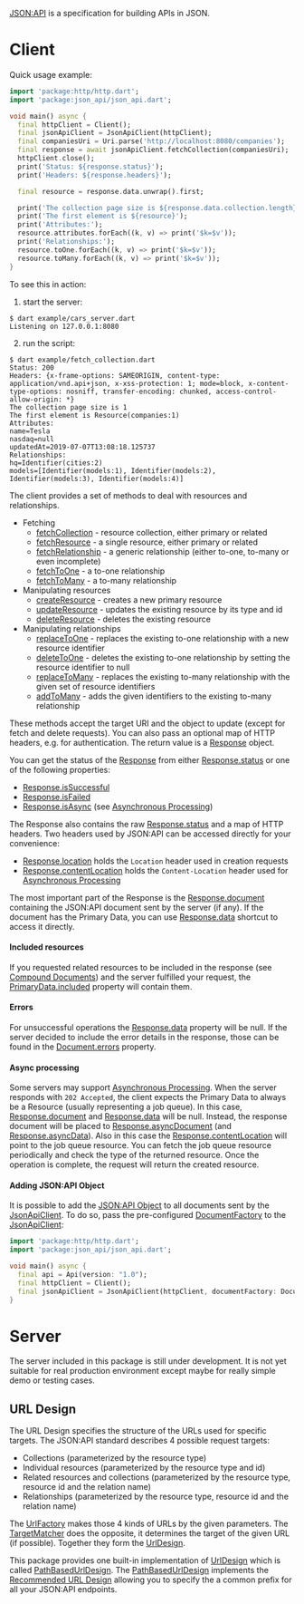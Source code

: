 [JSON:API](http://jsonapi.org) is a specification for building APIs in JSON. 

# Client
Quick usage example:
```dart
import 'package:http/http.dart';
import 'package:json_api/json_api.dart';

void main() async {
  final httpClient = Client();
  final jsonApiClient = JsonApiClient(httpClient);
  final companiesUri = Uri.parse('http://localhost:8080/companies');
  final response = await jsonApiClient.fetchCollection(companiesUri);
  httpClient.close();
  print('Status: ${response.status}');
  print('Headers: ${response.headers}');

  final resource = response.data.unwrap().first;

  print('The collection page size is ${response.data.collection.length}');
  print('The first element is ${resource}');
  print('Attributes:');
  resource.attributes.forEach((k, v) => print('$k=$v'));
  print('Relationships:');
  resource.toOne.forEach((k, v) => print('$k=$v'));
  resource.toMany.forEach((k, v) => print('$k=$v'));
}
```
To see this in action:
 
 1. start the server:
```
$ dart example/cars_server.dart
Listening on 127.0.0.1:8080
```
2. run the script:
```
$ dart example/fetch_collection.dart 
Status: 200
Headers: {x-frame-options: SAMEORIGIN, content-type: application/vnd.api+json, x-xss-protection: 1; mode=block, x-content-type-options: nosniff, transfer-encoding: chunked, access-control-allow-origin: *}
The collection page size is 1
The first element is Resource(companies:1)
Attributes:
name=Tesla
nasdaq=null
updatedAt=2019-07-07T13:08:18.125737
Relationships:
hq=Identifier(cities:2)
models=[Identifier(models:1), Identifier(models:2), Identifier(models:3), Identifier(models:4)]
```

The client provides a set of methods to deal with resources and relationships.
- Fetching
    - [fetchCollection](https://pub.dev/documentation/json_api/latest/client/JsonApiClient/fetchCollection.html) - resource collection, either primary or related
    - [fetchResource](https://pub.dev/documentation/json_api/latest/client/JsonApiClient/fetchResource.html) - a single resource, either primary or related
    - [fetchRelationship](https://pub.dev/documentation/json_api/latest/client/JsonApiClient/fetchRelationship.html) - a generic relationship (either to-one, to-many or even incomplete)
    - [fetchToOne](https://pub.dev/documentation/json_api/latest/client/JsonApiClient/fetchToOne.html) - a to-one relationship
    - [fetchToMany](https://pub.dev/documentation/json_api/latest/client/JsonApiClient/fetchToMany.html) - a to-many relationship
- Manipulating resources
    - [createResource](https://pub.dev/documentation/json_api/latest/client/JsonApiClient/createResource.html) - creates a new primary resource
    - [updateResource](https://pub.dev/documentation/json_api/latest/client/JsonApiClient/updateResource.html) - updates the existing resource by its type and id
    - [deleteResource](https://pub.dev/documentation/json_api/latest/client/JsonApiClient/deleteResource.html) - deletes the existing resource
- Manipulating relationships
    - [replaceToOne](https://pub.dev/documentation/json_api/latest/client/JsonApiClient/replaceToOne.html) - replaces the existing to-one relationship with a new resource identifier
    - [deleteToOne](https://pub.dev/documentation/json_api/latest/client/JsonApiClient/deleteToOne.html) - deletes the existing to-one relationship by setting the resource identifier to null
    - [replaceToMany](https://pub.dev/documentation/json_api/latest/client/JsonApiClient/replaceToMany.html) - replaces the existing to-many relationship with the given set of resource identifiers
    - [addToMany](https://pub.dev/documentation/json_api/latest/client/JsonApiClient/addToMany.html) - adds the given identifiers to the existing to-many relationship
    
These methods accept the target URI and the object to update (except for fetch and delete requests).
You can also pass an optional map of HTTP headers, e.g. for authentication. The return value
is a [Response] object. 

You can get the status of the [Response] from either [Response.status] or one of the following properties: 
- [Response.isSuccessful]
- [Response.isFailed]
- [Response.isAsync] (see [Asynchronous Processing])

The Response also contains the raw [Response.status] and a map of HTTP headers.
Two headers used by JSON:API can be accessed directly for your convenience:
- [Response.location] holds the `Location` header used in creation requests
- [Response.contentLocation] holds the `Content-Location` header used for [Asynchronous Processing]

The most important part of the Response is the [Response.document] containing the JSON:API document sent by the server (if any). 
If the document has the Primary Data, you can use [Response.data] shortcut to access it directly.

#### Included resources
If you requested related resources to be included in the response (see [Compound Documents]) and the server fulfilled
your request, the [PrimaryData.included] property will contain them.

#### Errors
For unsuccessful operations the [Response.data] property will be null. 
If the server decided to include the error details in the response, those can be found in the  [Document.errors] property.

#### Async processing
Some servers may support [Asynchronous Processing].
When the server responds with `202 Accepted`, the client expects the Primary Data to always be a Resource (usually
representing a job queue). In this case, [Response.document] and [Response.data] will be null. Instead, 
the response document will be placed to [Response.asyncDocument] (and [Response.asyncData]). 
Also in this case the [Response.contentLocation]
will point to the job queue resource. You can fetch the job queue resource periodically and check
the type of the returned resource. Once the operation is complete, the request will return the created resource.

#### Adding JSON:API Object
It is possible to add the [JSON:API Object] to all documents sent by the [JsonApiClient]. To do so, pass the
pre-configured [DocumentFactory] to the [JsonApiClient]:
```dart
import 'package:http/http.dart';
import 'package:json_api/json_api.dart';

void main() async {
  final api = Api(version: "1.0");
  final httpClient = Client();
  final jsonApiClient = JsonApiClient(httpClient, documentFactory: DocumentFactory(api: api));
}

```


# Server
The server included in this package is still under development. It is not yet suitable for real production environment
except maybe for really simple demo or testing cases.

## URL Design
The URL Design specifies the structure of the URLs used for specific targets. The JSON:API standard describes 4
possible request targets:
- Collections (parameterized by the resource type)
- Individual resources (parameterized by the resource type and id)
- Related resources and collections (parameterized by the resource type, resource id and the relation name)
- Relationships (parameterized by the resource type, resource id and the relation name)

The [UrlFactory] makes those 4 kinds of URLs by the given parameters. The [TargetMatcher] does the opposite,
it determines the target of the given URL (if possible). Together they form the [UrlDesign].

This package provides one built-in implementation of [UrlDesign] which is called [PathBasedUrlDesign].
The [PathBasedUrlDesign] implements the [Recommended URL Design] allowing you to specify the a common prefix
for all your JSON:API endpoints.


[DocumentFactory]: https://pub.dev/documentation/json_api/latest/document_factory/DocumentFactory-class.html
[Document.errors]: https://pub.dev/documentation/json_api/latest/document/Document/errors.html
[JsonApiClient]: https://pub.dev/documentation/json_api/latest/client/JsonApiClient-class.html
[PathBasedUrlDesign]: https://pub.dev/documentation/json_api/latest/url_design/PathBasedUrlDesign-class.html
[PrimaryData.included]: https://pub.dev/documentation/json_api/latest/document/PrimaryData/included.html
[Response]: https://pub.dev/documentation/json_api/latest/client/Response-class.html
[Response.data]: https://pub.dev/documentation/json_api/latest/client/Response/data.html
[Response.document]: https://pub.dev/documentation/json_api/latest/client/Response/document.html
[Response.isSuccessful]: https://pub.dev/documentation/json_api/latest/client/Response/isSuccessful.html
[Response.isFailed]: https://pub.dev/documentation/json_api/latest/client/Response/isFailed.html
[Response.isAsync]: https://pub.dev/documentation/json_api/latest/client/Response/isAsync.html
[Response.location]: https://pub.dev/documentation/json_api/latest/client/Response/location.html
[Response.contentLocation]: https://pub.dev/documentation/json_api/latest/client/Response/contentLocation.html
[Response.status]: https://pub.dev/documentation/json_api/latest/client/Response/status.html
[Response.asyncDocument]: https://pub.dev/documentation/json_api/latest/client/Response/asyncDocument.html
[Response.asyncData]: https://pub.dev/documentation/json_api/latest/client/Response/asyncData.html
[TargetMatcher]: https://pub.dev/documentation/json_api/latest/url_design/TargetMatcher-class.html
[UrlFactory]: https://pub.dev/documentation/json_api/latest/url_design/UrlFactory-class.html
[UrlDesign]: https://pub.dev/documentation/json_api/latest/url_design/UrlDesign-class.html

[Asynchronous Processing]: https://jsonapi.org/recommendations/#asynchronous-processing
[Compound Documents]: https://jsonapi.org/format/#document-compound-documents
[JSON:API Object]: https://jsonapi.org/format/#document-jsonapi-object
[Recommended URL Design]: https://jsonapi.org/recommendations/#urls